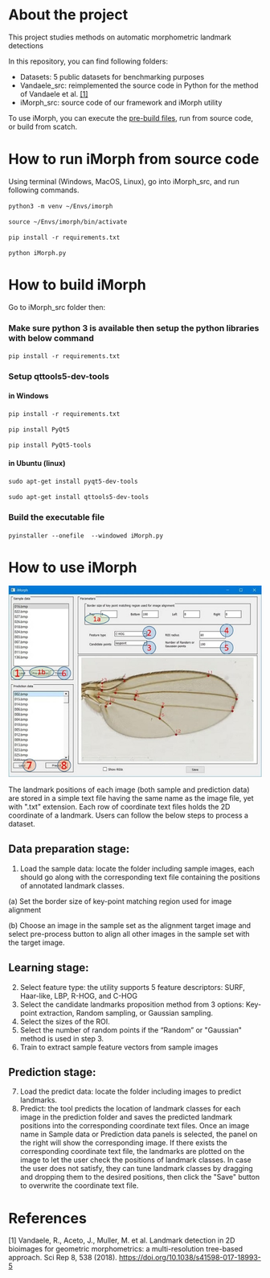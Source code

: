 # About the project
This project studies methods on automatic morphometric landmark detections

In this repository, you can find following folders:

* Datasets: 5 public datasets for benchmarking purposes
* Vandaele_src: reimplemented the source code in Python for the method of Vandaele et al. [[1]](#1) 
* iMorph_src: source code of our framework and iMorph utility

To use iMorph, you can execute the [pre-build files](https://github.com/ha-usth/WingLanmarkPredictor/releases), run from source code, or build from scatch.
# How to run iMorph from source code
Using terminal (Windows, MacOS, Linux), go into iMorph_src, and run following commands.

`python3 -m venv ~/Envs/imorph`

`source ~/Envs/imorph/bin/activate`

`pip install -r requirements.txt`

`python iMorph.py`

# How to build iMorph
Go to iMorph_src folder then:
### Make sure python 3 is available then setup the python libraries with below command
`pip install -r requirements.txt`

### Setup qttools5-dev-tools
#### in Windows

`pip install -r requirements.txt`

`pip install PyQt5`

`pip install PyQt5-tools`
#### in Ubuntu (linux)

`sudo apt-get install pyqt5-dev-tools`

`sudo apt-get install qttools5-dev-tools`

### Build the executable file
`pyinstaller --onefile  --windowed iMorph.py`
# How to use iMorph

![GUI of iMorph](./gui.png)

The landmark positions of each image (both sample and prediction data) are stored in a simple text file having the same name as the image
file, yet with ".txt" extension. Each row of coordinate text files holds the 2D coordinate of a landmark. Users can follow the below steps to process a dataset.

## Data preparation stage:
1. Load the sample data: locate the folder including sample images, each should go along with the corresponding text file
containing the positions of annotated landmark classes.

(a) Set the border size of key-point matching region used for image alignment

(b) Choose an image in the sample set as the alignment target image and select pre-process button to align all other
images in the sample set with the target image.
## Learning stage:

2. Select feature type: the utility supports 5 feature descriptors: SURF, Haar-like, LBP, R-HOG, and C-HOG
3. Select the candidate landmarks proposition method from 3 options: Key-point extraction, Random sampling, or Gaussian
sampling.
4. Select the sizes of the ROI.
5. Select the number of random points if the “Random” or "Gaussian" method is used in step 3.
6. Train to extract sample feature vectors from sample images
   
## Prediction stage:
7. Load the predict data: locate the folder including images to predict landmarks.
8. Predict: the tool predicts the location of landmark classes for each image in the prediction folder and saves the predicted
landmark positions into the corresponding coordinate text files.
Once an image name in Sample data or Prediction data panels is selected, the panel on the right will show the corresponding
image. If there exists the corresponding coordinate text file, the landmarks are plotted on the image to let the user check the
positions of landmark classes. In case the user does not satisfy, they can tune landmark classes by dragging and dropping them
to the desired positions, then click the "Save" button to overwrite the coordinate text file.


# References
<a id="1">[1]</a> 
Vandaele, R., Aceto, J., Muller, M. et al. Landmark detection in 2D bioimages for geometric morphometrics: a multi-resolution tree-based approach. Sci Rep 8, 538 (2018). https://doi.org/10.1038/s41598-017-18993-5